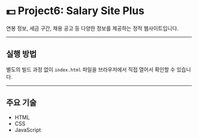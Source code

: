 # 💵 Project6: Salary Site Plus

연봉 정보, 세금 구간, 채용 공고 등 다양한 정보를 제공하는 정적 웹사이트입니다.

---

## 실행 방법

별도의 빌드 과정 없이 `index.html` 파일을 브라우저에서 직접 열어서 확인할 수 있습니다.

---

## 주요 기술

*   HTML
*   CSS
*   JavaScript
